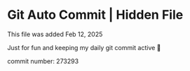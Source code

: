 # Git Auto Commit | Hidden File

This file was added Feb 12, 2025

Just for fun and keeping my daily git commit active 🤪

commit number: 273293
